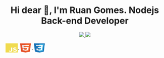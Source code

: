 <div align="center">
    <h1>Hi dear 👋, I'm Ruan Gomes. Nodejs Back-end Developer</h1>
  <a href="https://github.com/RuanGoms">
    
  <img  display: inline-block height="180em" src="https://github-readme-stats.vercel.app/api?username=RuanGoms&show_icons=true&theme=apprentice&include_all_commits=true&count_private=true"/>
    <img  display: inline-block height="180em" src="https://github-readme-stats.vercel.app/api/top-langs/?username=RuanGoms&layout=compact&langs_count=7&theme=apprentice"/>
</div>
  
<div style="display: inline_block"><br>
  <img align="center" alt="Js" height="30" width="40" src="https://raw.githubusercontent.com/devicons/devicon/master/icons/javascript/javascript-plain.svg">
  <img align="center" alt="HTML" height="30" width="40" src="https://raw.githubusercontent.com/devicons/devicon/master/icons/html5/html5-original.svg">
  <img align="center" alt="CSS" height="30" width="40" src="https://raw.githubusercontent.com/devicons/devicon/master/icons/css3/css3-original.svg">
</div>
    </div>
